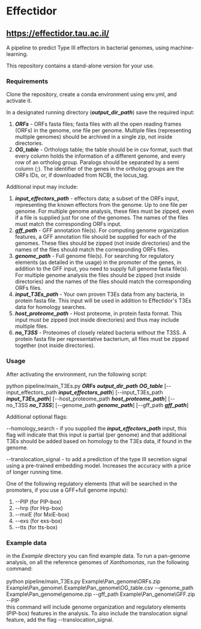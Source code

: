 # Effectidor
## https://effectidor.tau.ac.il/
A pipeline to predict Type III effectors in bacterial genomes, using machine-learning.

This repository contains a stand-alone version for your use.

### Requirements
Clone the repository, create a conda environment using env.yml, and activate it.

In a designated running directory (<b><i>output_dir_path</i></b>) save the required input:
1. <b><i>ORFs</i></b> - ORFs fasta files; fasta files with all the open reading frames (ORFs) in the genome, one file per genome. Multiple files (representing multiple genomes) should be archived in a single zip, not inside directories.
2. <b><i>OG_table</i></b> - Orthologs table; the table should be in csv format, such that every column holds the information of a different genome, and every row of an ortholog group. Paralogs should be separated by a semi column (;). The identifier of the genes in the ortholog groups are the ORFs IDs, or, if downloaded from NCBI, the locus_tag.

Additional input may include:
1. <b><i>input_effectors_path</i></b> - effectors data; a subset of the ORFs input, representing the known effectors from the genome. Up to one file per genome. For multiple genome analysis, these files must be zipped, even if a file is supplied just for one of the genomes. The names of the files must match the corresponding ORFs input.
2. <b><i>gff_path</i></b> - GFF annotation file(s). For computing genome organization features, a GFF annotation file should be supplied for each of the genomes. These files should be zipped (not inside directories) and the names of the files should match the corresponding ORFs files.
3. <b><i>genome_path</i></b> - Full genome file(s). For searching for regulatory elements (as detailed in the usage) in the promoter of the genes, in addition to the GFF input, you need to supply full genome fasta file(s). For multiple genome analysis the files should be zipped (not inside directories) and the names of the files should match the corresponding ORFs files.
4. <b><i>input_T3Es_path</i></b> - Your own proven T3Es data from any bacteria, in protein fasta file. This input will be used in addition to Effectidor's T3Es data for homology searches.
5. <b><i>host_proteome_path</i></b> - Host proteome, in protein fasta format. This input must be zipped (not inside directories) and thus may include multiple files.
6. <b><i>no_T3SS</i></b> - Proteomes of closely related bacteria without the T3SS. A protein fasta file per representative bacterium, all files must be zipped together (not inside directories).
### Usage
After activating the environment, run the following script:

python pipeline/main_T3Es.py <b><i>ORFs</i></b> <b><i>output_dir_path</i></b> <b><i>OG_table</i></b> [--input_effectors_path <b><i>input_effectors_path</i></b>] [--input_T3Es_path <b><i>input_T3Es_path</i></b>] [--host_proteome_path <b><i>host_proteome_path</i></b>] [--no_T3SS <b><i>no_T3SS</i></b>] [--genome_path <b><i>genome_path</i></b>] [--gff_path <b><i>gff_path</i></b>]

Additional optional flags:

--homology_search - if you supplied the <b><i>input_effectors_path</i></b> input, this flag will indicate that this input is partial (per genome) and that additional T3Es should be added based on homology to the T3Es data, if found in the genome.

--translocation_signal - to add a prediction of the type III secretion signal using a pre-trained embedding model. Increases the accuracy with a price of longer running time.

One of the following regulatory elements (that will be searched in the promoters, if you use a GFF+full genome inputs):
1. --PIP (for PIP-box)
2. --hrp (for Hrp-box)
3. --mxiE (for MxiE-box)
4. --exs (for exs-box)
5. --tts (for tts-box)

### Example data
in the <i>Example</i> directory you can find example data. To run a pan-genome analysis, on all the reference genomes of <i>Xanthomonas</i>, run the following command:<br><br>
python pipeline/main_T3Es.py Example\Pan_genome\ORFs.zip Example\Pan_genome\ Example\Pan_genome\OG_table.csv --genome_path Example\Pan_genome\genome.zip --gff_path Example\Pan_genome\GFF.zip --PIP<br>
this command will include genome organization and regulatory elements (PIP-box) features in the analysis. To also include the translocation signal feature, add the flag --translocation_signal.

